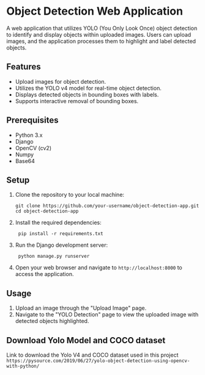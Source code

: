 # Object Detection Web Application

A web application that utilizes YOLO (You Only Look Once) object detection to identify and display objects within uploaded images. Users can upload images, and the application processes them to highlight and label detected objects.

## Features

- Upload images for object detection.
- Utilizes the YOLO v4 model for real-time object detection.
- Displays detected objects in bounding boxes with labels.
- Supports interactive removal of bounding boxes.

## Prerequisites

- Python 3.x
- Django
- OpenCV (cv2)
- Numpy
- Base64

## Setup

1. Clone the repository to your local machine:
   ```shell
   git clone https://github.com/your-username/object-detection-app.git
   cd object-detection-app
   ```
2. Install the required dependencies:
   ```shell
    pip install -r requirements.txt
   ```
3. Run the Django development server:
   ```shell
    python manage.py runserver
   ```
4. Open your web browser and navigate to `http://localhost:8000` to access the application.

## Usage
1. Upload an image through the "Upload Image" page.
2. Navigate to the "YOLO Detection" page to view the uploaded image with detected objects highlighted.
   
## Download Yolo Model and COCO dataset
Link to download the Yolo V4 and COCO dataset used in this project `https://pysource.com/2019/06/27/yolo-object-detection-using-opencv-with-python/`


